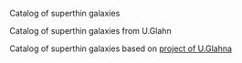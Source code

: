 Catalog of superthin galaxies

Catalog of superthin galaxies from U.Glahn

Catalog of superthin galaxies based on [project of U.Glahna](http://www.deepsky-visuell.de/Projekte/SuperthinG.htm)

